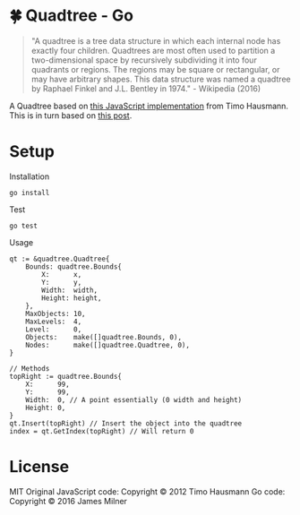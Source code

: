 # :four_leaf_clover: Quadtree - Go

> "A quadtree is a tree data structure in which each internal node has exactly four children. Quadtrees are most often used to partition a two-dimensional space by recursively subdividing it into four quadrants or regions. The regions may be square or rectangular, or may have arbitrary shapes. This data structure was named a quadtree by Raphael Finkel and J.L. Bentley in 1974." - Wikipedia (2016)

A Quadtree based on [this JavaScript implementation]("https://github.com/timohausmann/quadtree-js") from Timo Hausmann. This is in turn based on [this post]("http://gamedev.tutsplus.com/tutorials/implementation/quick-tip-use-quadtrees-to-detect-likely-collisions-in-2d-space/").

# Setup

Installation

    go install

Test

    go test

Usage

    qt := &quadtree.Quadtree{
		Bounds: quadtree.Bounds{
			X:      x,
			Y:      y,
			Width:  width,
			Height: height,
		},
		MaxObjects: 10,
		MaxLevels:  4,
		Level:      0,
		Objects:    make([]quadtree.Bounds, 0),
		Nodes:      make([]quadtree.Quadtree, 0),
	}

    // Methods
    topRight := quadtree.Bounds{
		X:      99,
		Y:      99,
		Width:  0, // A point essentially (0 width and height)
		Height: 0,
	}
	qt.Insert(topRight) // Insert the object into the quadtree
	index = qt.GetIndex(topRight) // Will return 0


# License
MIT
Original JavaScript code: Copyright © 2012 Timo Hausmann
Go code: Copyright © 2016 James Milner
